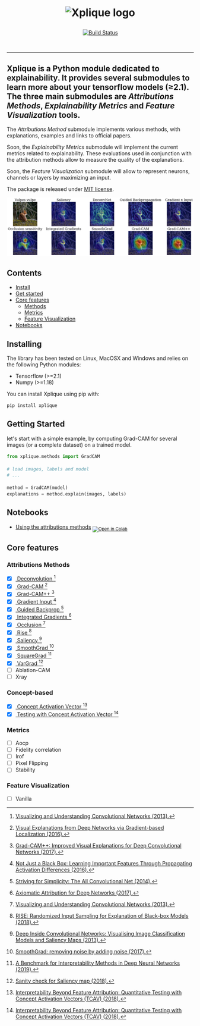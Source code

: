 <h1>
    <p align="center">
      <img alt="Xplique logo" src="./assets/typo.png" width="200px">
    </p>
</h1>

<p align="center">
    <a href="https://travis-ci.com/napolar/xplique">
        <img alt="Build Status" src="https://travis-ci.com/napolar/xplique.svg?token=R9xr216LTFpJW3LYYCaM&branch=master">
    </a>
</p>
<br>

---
**Xplique** is a Python module dedicated to explainability. It provides several submodules to learn
more about your tensorflow models (≥2.1). The three main submodules are _Attributions Methods_,
_Explainability Metrics_ and _Feature Visualization_ tools.
---

The _Attributions Method_ submodule implements various methods, with explanations, examples and 
links to official papers.

Soon, the _Explainability Metrics_ submodule will implement the current metrics related to 
explainability. These evaluations used in conjunction with the attribution methods allow to measure
the quality of the explanations.

Soon, the _Feature Visualization_ submodule will allow to represent neurons, channels or layers
by maximizing an input. 

The package is released under [MIT license](https://choosealicense.com/licenses/mit).

![Example of Attributions Methods results](./assets/samples.png)

## Contents

- [Install](#installing) <br>
- [Get started](#get-started) <br>
- [Core features](#core-features) <br>
    - [Methods](#methods) <br>
    - [Metrics](#metrics) <br>
    - [Feature Visualization](#feature-visualization) <br>
- [Notebooks](#notebooks) <br>

## Installing

The library has been tested on Linux, MacOSX and Windows and relies on the following Python modules:

* Tensorflow (>=2.1)
* Numpy (>=1.18)

You can install Xplique using pip with:

```bash
pip install xplique
```

## Getting Started

let's start with a simple example, by computing Grad-CAM for several images (or a complete dataset)
on a trained model.

```python
from xplique.methods import GradCAM

# load images, labels and model
# ...

method = GradCAM(model)
explanations = method.explain(images, labels)
```

## Notebooks

- [Using the attributions methods](https://gist.github.com/napolar/c02cef48ae7fc20e76d633f3f1588c63)
<sub> [![Open in Colab](https://colab.research.google.com/assets/colab-badge.svg)](https://colab.research.google.com/gist/napolar/c02cef48ae7fc20e76d633f3f1588c63/sample-generation.ipynb) </sub>

## Core features

### Attributions Methods

* [x] [ Deconvolution ](./api/deconvnet.md)[^1]
* [x] [ Grad-CAM ](./api/grad_cam.md)[^2]
* [x] [ Grad-CAM++ ](./api/grad_cam_pp.md)[^3]
* [x] [ Gradient Input ](./api/gradient_input.md)[^4]
* [x] [ Guided Backprop ](./api/guided_backpropagation.md)[^5]
* [x] [ Integrated Gradients ](./api/integrated_gradients.md)[^6]
* [x] [ Occlusion ](./api/occlusion.md)[^1]
* [x] [ Rise ](./api/rise.md)[^7]
* [x] [ Saliency ](./api/saliency.md)[^8]
* [x] [ SmoothGrad ](./api/smoothgrad.md)[^9]
* [x] [ SquareGrad ](./api/square_grad.md)[^10]
* [x] [ VarGrad ](./api/vargrad.md)[^11]
* [ ] Ablation-CAM  
* [ ] Xray

### Concept-based

* [x] [ Concept Activation Vector ](./api/cav.md)[^12]
* [x] [ Testing with Concept Activation Vector ](./api/tcav.md)[^12]

### Metrics

* [ ] Aocp  
* [ ] Fidelity correlation
* [ ] Irof     
* [ ] Pixel Flipping
* [ ] Stability

### Feature Visualization

* [ ] Vanilla

[^1]: [Visualizing and Understanding Convolutional Networks (2013).](https://arxiv.org/abs/1311.2901)
[^2]: [Visual Explanations from Deep Networks via Gradient-based Localization (2016).](https://arxiv.org/abs/1610.02391)
[^3]: [Grad-CAM++: Improved Visual Explanations for Deep Convolutional Networks (2017).](https://arxiv.org/abs/1710.11063)
[^4]: [Not Just a Black Box: Learning Important Features Through Propagating Activation Differences (2016).](https://arxiv.org/abs/1605.01713)
[^5]: [Striving for Simplicity: The All Convolutional Net (2014).](https://arxiv.org/abs/1412.6806)
[^6]: [Axiomatic Attribution for Deep Networks (2017).](https://arxiv.org/abs/1703.01365)
[^7]: [RISE: Randomized Input Sampling for Explanation of Black-box Models (2018).](https://arxiv.org/abs/1806.07421)
[^8]: [Deep Inside Convolutional Networks: Visualising Image Classification Models and Saliency Maps (2013).](https://arxiv.org/abs/1312.6034)
[^9]: [SmoothGrad: removing noise by adding noise (2017).](https://arxiv.org/abs/1706.03825)
[^10]: [A Benchmark for Interpretability Methods in Deep Neural Networks (2019).](https://arxiv.org/abs/1806.10758)
[^11]: [Sanity check for Saliency map (2018).](https://arxiv.org/abs/1810.03292)
[^12]: [Interpretability Beyond Feature Attribution: Quantitative Testing with Concept Activation Vectors (TCAV) (2018).](https://arxiv.org/abs/1711.11279)